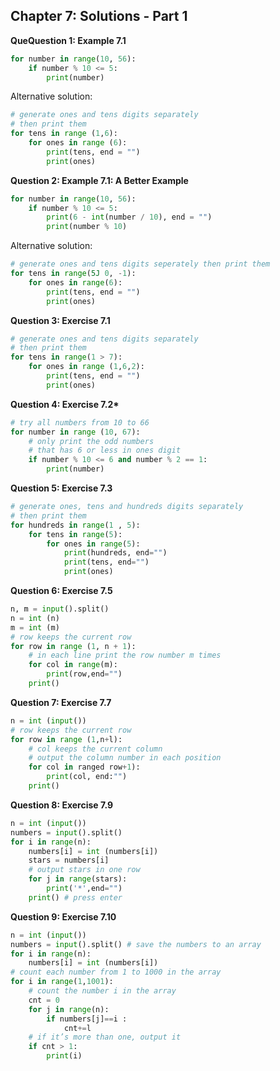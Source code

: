 ## Chapter 7: Solutions - Part 1

**QueQuestion 1: Example 7.1**

```python
for number in range(10, 56):
    if number % 10 <= 5:
        print(number)
```

Alternative solution:

```python
# generate ones and tens digits separately
# then print them
for tens in range (1,6):
    for ones in range (6):
        print(tens, end = "")
        print(ones)
```

**Question 2: Example 7.1: A Better Example**

```python
for number in range(10, 56):
    if number % 10 <= 5:
        print(6 - int(number / 10), end = "")
        print(number % 10)
```

Alternative solution:

```python
# generate ones and tens digits seperately then print them
for tens in range(5J 0, -1):
    for ones in range(6):
        print(tens, end = "")
        print(ones)
```

**Question 3: Exercise 7.1**

```python
# generate ones and tens digits separately
# then print them
for tens in range(1 > 7):
    for ones in range (1,6,2):
        print(tens, end = "")
        print(ones)
```


**Question 4: Exercise 7.2\***

```python
# try all numbers from 10 to 66
for number in range (10, 67):
    # only print the odd numbers
    # that has 6 or less in ones digit
    if number % 10 <= 6 and number % 2 == 1:
        print(number)
```

**Question 5: Exercise 7.3**

```python
# generate ones, tens and hundreds digits separately
# then print them
for hundreds in range(1 , 5):
    for tens in range(5):
        for ones in range(5):
            print(hundreds, end="")
            print(tens, end="")
            print(ones)
```

**Question 6: Exercise 7.5**

```python
n, m = input().split()
n = int (n)
m = int (m)
# row keeps the current row
for row in range (1, n + 1):
    # in each line print the row number m times
    for col in range(m):
        print(row,end="")
    print()
```

**Question 7: Exercise 7.7**

```python
n = int (input())
# row keeps the current row
for row in range (1,n+l):
    # col keeps the current column
    # output the column number in each position
    for col in ranged row+1):
        print(col, end:"")
    print()
```

**Question 8: Exercise 7.9**

```python
n = int (input())
numbers = input().split()
for i in range(n):
    numbers[i] = int (numbers[i])
    stars = numbers[i]
    # output stars in one row
    for j in range(stars):
        print('*',end="")
    print() # press enter
```

**Question 9: Exercise 7.10**

```python
n = int (input())
numbers = input().split() # save the numbers to an array
for i in range(n):
    numbers[i] = int (numbers[i])
# count each number from 1 to 1000 in the array
for i in range(1,1001):
    # count the number i in the array
    cnt = 0
    for j in range(n):
        if numbers[j]==i :
            cnt+=l
    # if it’s more than one, output it
    if cnt > 1:
        print(i)
```
